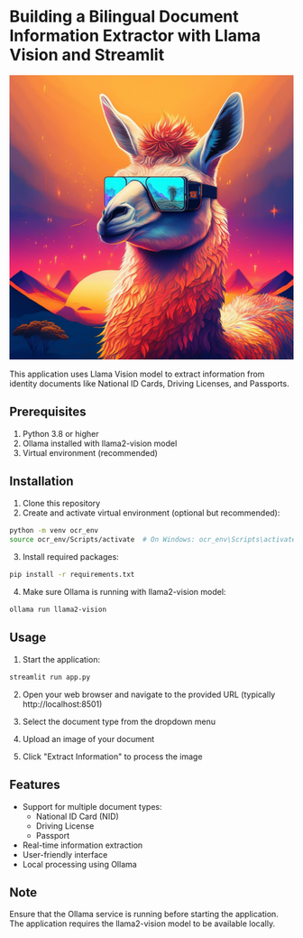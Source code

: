 # Building a Bilingual Document Information Extractor with Llama Vision and Streamlit

![Cover Image](https://raw.githubusercontent.com/princexoleo/llama_ocr_python/main/sample_test_images/Create%20a%20cover%20image%20that%20describe%20the%20OCR%20application%20with%20Llama%20vision%20Language%20Model%2C%20futureistic%20(1).jpeg)

This application uses Llama Vision model to extract information from identity documents like National ID Cards, Driving Licenses, and Passports.

## Prerequisites

1. Python 3.8 or higher
2. Ollama installed with llama2-vision model
3. Virtual environment (recommended)

## Installation

1. Clone this repository
2. Create and activate virtual environment (optional but recommended):
```bash
python -m venv ocr_env
source ocr_env/Scripts/activate  # On Windows: ocr_env\Scripts\activate
```

3. Install required packages:
```bash
pip install -r requirements.txt
```

4. Make sure Ollama is running with llama2-vision model:
```bash
ollama run llama2-vision
```

## Usage

1. Start the application:
```bash
streamlit run app.py
```

2. Open your web browser and navigate to the provided URL (typically http://localhost:8501)

3. Select the document type from the dropdown menu

4. Upload an image of your document

5. Click "Extract Information" to process the image

## Features

- Support for multiple document types:
  - National ID Card (NID)
  - Driving License
  - Passport
- Real-time information extraction
- User-friendly interface
- Local processing using Ollama

## Note

Ensure that the Ollama service is running before starting the application. The application requires the llama2-vision model to be available locally.
